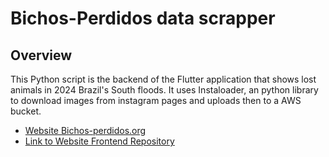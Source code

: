 # Bichos-Perdidos data scrapper

## Overview

This Python script is the backend of the Flutter application that shows lost animals in 2024 Brazil's South floods. 
It uses Instaloader, an python library to download images from instagram pages and uploads then to a AWS bucket. 

- [Website Bichos-perdidos.org](https://bichos-perdidos.org/)
- [Link to Website Frontend Repository](https://github.com/dannestulla/bichos_frontend)

